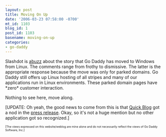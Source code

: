 ```yaml
---
layout: post
title: Moving On Up
date: '2006-03-23 07:58:00 -0700'
mt_id: 1103
blog_id: 1
post_id: 1103
basename: moving-on-up
categories:
- go-daddy
---
```

<p>Slashdot is <a href="http://linux.slashdot.org/linux/06/03/23/008229.shtml">abuzz</a> about the story that Go Daddy has moved to Windows from Linux. The comments range from frothy to dismissive. The latter is the appropriate response because the move was only for parked domains. Go Daddy still offers up Linux hosting of all stripes and many of our applications run in Linux environments. These parked domain pages have *zero* customer interaction.</p>
<p>Nothing to see here, move along.</p>
<p>[UPDATE: Oh yeah, the good news to come from this is that <a href="">Quick Blog</a> got a nod in the <a href="http://biz.yahoo.com/prnews/060321/sftu089.html">press release</a>. Okay, so it's not a huge mention but no other application got so recognized.]
</p><p style="font-size:xx-small;">[The views expressed on this website/weblog are mine alone and do not necessarily reflect the views of Go Daddy Software, Inc.]</p>
